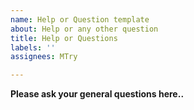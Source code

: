 ```yaml
---
name: Help or Question template
about: Help or any other question
title: Help or Questions
labels: ''
assignees: MTry

---
```


**Please ask your general questions here..**
